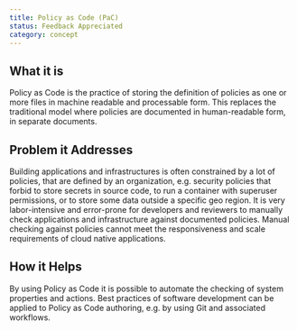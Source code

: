 ```yaml
---
title: Policy as Code (PaC)
status: Feedback Appreciated
category: concept
---
```


## What it is
Policy as Code is the practice of storing the definition of policies as one or more files in machine readable and processable form. This replaces the traditional model where policies are documented in human-readable form, in separate documents.

## Problem it Addresses
Building applications and infrastructures is often constrained by a lot of policies, that are defined by an organization, e.g. security policies that forbid to store secrets in source code, to run a container with superuser permissions, or to store some data outside a specific geo region. It is very labor-intensive and error-prone for developers and reviewers to manually check applications and infrastructure against documented policies. Manual checking against policies cannot meet the responsiveness and scale requirements of cloud native applications.

## How it Helps
By using Policy as Code it is possible to automate the checking of system properties and actions. Best practices of software development can be applied to Policy as Code authoring, e.g. by using Git and associated workflows. 
